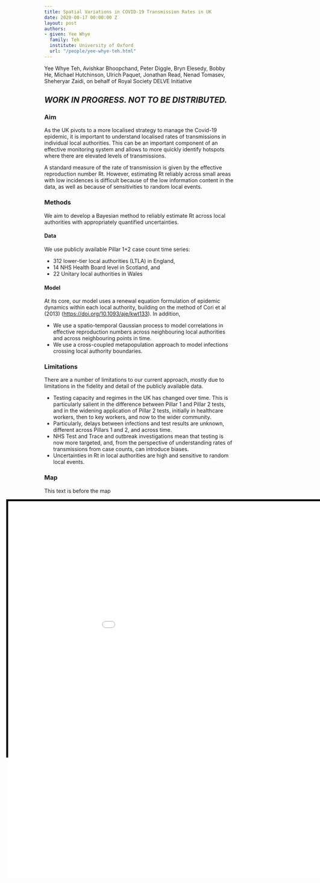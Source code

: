 ```yaml
---
title: Spatial Variations in COVID-19 Transmission Rates in UK
date: 2020-08-17 00:00:00 Z
layout: post
authors:
- given: Yee Whye
  family: Teh
  institute: University of Oxford
  url: "/people/yee-whye-teh.html"
---
```


Yee Whye Teh, Avishkar Bhoopchand, Peter Diggle, Bryn Elesedy, Bobby He, Michael Hutchinson, Ulrich Paquet, Jonathan Read, Nenad Tomasev, Sheheryar Zaidi, on behalf of Royal Society DELVE Initiative

## *WORK IN PROGRESS. NOT TO BE DISTRIBUTED.*

### Aim
As the UK pivots to a more localised strategy to manage the Covid-19 epidemic, it is important to understand localised rates of transmissions in individual local authorities. 
This can be an important component of an effective monitoring system and allows to more quickly identify hotspots where there are elevated levels of transmissions.

A standard measure of the rate of transmission is given by the effective reproduction number Rt.
However, estimating Rt reliably across small areas with low incidences is difficult because of the low information content in the data, as well as because of sensitivities to random local events.

### Methods

We aim to develop a Bayesian method to reliably estimate Rt across local authorities with appropriately quantified uncertainties. 

#### Data

We use publicly available Pillar 1+2 case count time series:
*   312 lower-tier local authorities (LTLA) in England, 
*   14 NHS Health Board level in Scotland, and  
*   22 Unitary local authorities in Wales

#### Model

At its core, our model uses a renewal equation formulation of epidemic dynamics within each local authority, building on the method of Cori et al (2013) (https://doi.org/10.1093/aje/kwt133). 
In addition,
*   We use a spatio-temporal Gaussian process to model correlations in effective reproduction numbers across neighbouring local authorities and across neighbouring points in time.
*   We use a cross-coupled metapopulation approach to model infections crossing local authority boundaries.


### Limitations

There are a number of limitations to our current approach, mostly due to limitations in the fidelity and detail of the publicly available data.
*   Testing capacity and regimes in the UK has changed over time. This is particularly salient in the difference between Pillar 1 and Pillar 2 tests, and in the widening application of Pillar 2 tests, initially in healthcare workers, then to key workers, and now to the wider community. 
*   Particularly, delays between infections and test results are unknown, different across Pillars 1 and 2, and across time.
*   NHS Test and Trace and outbreak investigations mean that testing is now more targeted, and, from the perspective of understanding rates of transmissions from case counts, can introduce biases.
*   Uncertainties in Rt in local authorities are high and sensitive to random local events.


### Map
<style>
.map-container {
    position: relative;
    width: 1050px;
    height: 675px;
    border: 5px solid black;
    margin-left: -20%;
    text-align: center;
    overflow: visible;
}
.map-frame{
    position: relative;
    align: center;
    /*
    This height value is a bit of a hack!
    It is there to let the search box overflow into the post
    Not sure what the correct thing to do in this case is
    */
    height: 1000px;
    width: 1100px;
    overflow: visible;
    border: 0;
}
</style>

This text is before the map
<p>
<div class="map-container">
<iframe class="map-frame" src="{{ base.url | prepend: site.url }}/assets/rmap/website/index.html" allow="fullscreen">
</iframe>
</div>
</p>
This text is after the map

### Results

* [Our approach](https://www.stats.ox.ac.uk/~teh/Rmap_time/?map=0812_6weeks)
* [Modelling each local authority separately](https://www.stats.ox.ac.uk/~teh/Rmap_time/?map=cori)


